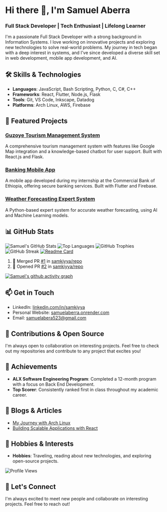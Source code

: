 <!--
**samkiyya/samkiyya** is a ✨ _special_ ✨ repository because its `README.md` (this file) appears on your GitHub profile.

Here are some ideas to get you started:

- 🔭 I’m currently working on ...
- 🌱 I’m currently learning ...
- 👯 I’m looking to collaborate on ...
- 🤔 I’m looking for help with ...
- 💬 Ask me about ...
- 📫 How to reach me: ...
- 😄 Pronouns: ...
- ⚡ Fun fact: ...
-->
# Hi there 👋, I'm Samuel Aberra
### Full Stack Developer | Tech Enthusiast | Lifelong Learner

I'm a passionate Full Stack Developer with a strong background in Information Systems. I love working on innovative projects and exploring new technologies to solve real-world problems. My journey in tech began with a deep interest in systems, and I've since developed a diverse skill set in web development, mobile app development, and AI.

## 🛠️ Skills & Technologies

- **Languages**: JavaScript, Bash Scripting, Python, C, C#, C++
- **Frameworks**: React, Flutter, Node.js, Flask
- **Tools**: Git, VS Code, Inkscape, Datadog
- **Platforms**: Arch Linux, AWS, Firebase

## 🚀 Featured Projects

### [Guzoye Tourism Management System](https://github.com/samkiyya/Guzoye-final_year_project)
A comprehensive tourism management system with features like Google Map integration and a knowledge-based chatbot for user support. Built with React.js and Flask.

### [Banking Mobile App](https://github.com/samkiyya/Flutter-Banking-Mobile-App)
A mobile app developed during my internship at the Commercial Bank of Ethiopia, offering secure banking services. Built with Flutter and Firebase.

### [Weather Forecasting Expert System](https://github.com/samkiyya/Weather-forecasting-Expert-system-)
A Python-based expert system for accurate weather forecasting, using AI and Machine Learning models.

## 📊 GitHub Stats

<!--![Samuel's GitHub Stats](https://github-readme-stats.vercel.app/api?username=samkiyya&show_icons=true&theme=radical)-->
![Samuel's GitHub Stats](https://github-readme-stats.vercel.app/api?username=samkiyya&show_icons=true&theme=radical)
![Top Languages](https://github-readme-stats.vercel.app/api/top-langs/?username=samkiyya&layout=compact&theme=radical)
![GitHub Trophies](https://github-profile-trophy.vercel.app/?username=samkiyya&theme=radical)
![GitHub Streak](https://github-readme-streak-stats.herokuapp.com/?user=samkiyya&theme=radical)
[![Readme Card](https://github-readme-stats.vercel.app/api/pin/?username=samkiyya&repo=alx-system_engineering-devops&theme=radical)](https://github.com/samkiyya/alx-system_engineering-devops)
<!--START_SECTION:activity-->
1. 🎉 Merged PR [#1](https://github.com/samkiyya/repo/pull/1) in [samkiyya/repo](https://github.com/samkiyya/repo)
2. 💪 Opened PR [#2](https://github.com/samkiyya/repo/pull/2) in [samkiyya/repo](https://github.com/samkiyya/repo)
<!--END_SECTION:activity-->
[![Samuel's github activity graph](https://github-readme-activity-graph.vercel.app/graph?username=samkiyya&theme=github-compact)](https://github.com/samkiyya/github-readme-activity-graph)

## 📫 Get in Touch

- LinkedIn: [linkedin.com/in/samkiyya](https://www.linkedin.com/in/samkiyya)
- Personal Website: [samuelaberra.onrender.com](https://samuelaberra.onrender.com)
- Email: [samuelabera523@gmail.com](mailto:samuelabera523@gmail.com)

## 🤝 Contributions & Open Source

I'm always open to collaboration on interesting projects. Feel free to check out my repositories and contribute to any project that excites you!

## 🌟 Achievements

- **ALX Software Engineering Program**: Completed a 12-month program with a focus on Back End Development.
- **Top Scorer**: Consistently ranked first in class throughout my academic career.

## 📝 Blogs & Articles

- [My Journey with Arch Linux](https://blog.samuelaberra.dev/arch-linux)
- [Building Scalable Applications with React](https://blog.samuelaberra.dev/react-scalable-apps)

## 🎯 Hobbies & Interests

- **Hobbies**: Traveling, reading about new technologies, and exploring open-source projects.

![Profile Views](https://komarev.com/ghpvc/?username=samkiyya)

## 🔗 Let's Connect

I'm always excited to meet new people and collaborate on interesting projects. Feel free to reach out!

